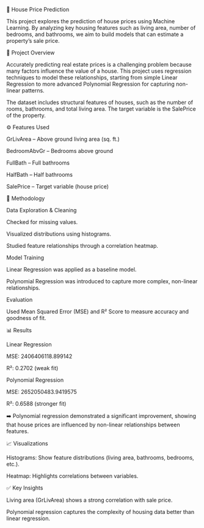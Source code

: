 🏡 House Price Prediction

This project explores the prediction of house prices using Machine Learning.
By analyzing key housing features such as living area, number of bedrooms, and bathrooms, we aim to build models that can estimate a property’s sale price.

📂 Project Overview

Accurately predicting real estate prices is a challenging problem because many factors influence the value of a house. This project uses regression techniques to model these relationships, starting from simple Linear Regression to more advanced Polynomial Regression for capturing non-linear patterns.

The dataset includes structural features of houses, such as the number of rooms, bathrooms, and total living area. The target variable is the SalePrice of the property.

⚙️ Features Used

GrLivArea – Above ground living area (sq. ft.)

BedroomAbvGr – Bedrooms above ground

FullBath – Full bathrooms

HalfBath – Half bathrooms

SalePrice – Target variable (house price)

🧩 Methodology

Data Exploration & Cleaning

Checked for missing values.

Visualized distributions using histograms.

Studied feature relationships through a correlation heatmap.

Model Training

Linear Regression was applied as a baseline model.

Polynomial Regression was introduced to capture more complex, non-linear relationships.

Evaluation

Used Mean Squared Error (MSE) and R² Score to measure accuracy and goodness of fit.

📊 Results

Linear Regression

MSE: 2406406118.899142

R²: 0.2702 (weak fit)

Polynomial Regression

MSE: 2652050483.9419575

R²: 0.6588 (stronger fit)

➡️ Polynomial regression demonstrated a significant improvement, showing that house prices are influenced by non-linear relationships between features.

📈 Visualizations

Histograms: Show feature distributions (living area, bathrooms, bedrooms, etc.).

Heatmap: Highlights correlations between variables.

✅ Key Insights

Living area (GrLivArea) shows a strong correlation with sale price.

Polynomial regression captures the complexity of housing data better than linear regression.
